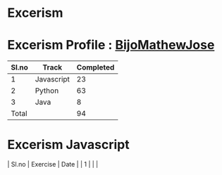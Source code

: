# Excerism
# Excerism Profile : [BijoMathewJose](https://exercism.org/profiles/BijoMathewJose)
| Sl.no | Track     |  Completed |
| ----- | -----     | --------   |
| 1     | Javascript| 23          |
| 2     | Python    | 63          |
| 3     | Java      | 8           |   
| Total |           | 94         |        


# Excerism Javascript
| Sl.no | Exercise | Date | 
| 1     |           |       |